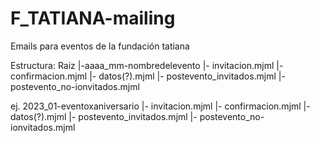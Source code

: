 # F_TATIANA-mailing
Emails para eventos de la fundación tatiana

Estructura:
Raiz
|-aaaa_mm-nombredelevento
  |- invitacion.mjml
  |- confirmacion.mjml
  |- datos(?).mjml
  |- postevento_invitados.mjml
  |- postevento_no-ionvitados.mjml
  
ej. 
2023_01-eventoxaniversario
  |- invitacion.mjml
  |- confirmacion.mjml
  |- datos(?).mjml
  |- postevento_invitados.mjml
  |- postevento_no-ionvitados.mjml
